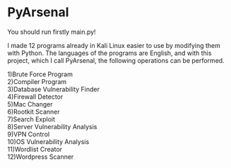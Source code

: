 # PyArsenal
You should run firstly main.py!


I made 12 programs already in Kali Linux easier to use by modifying them with Python. The languages ​​of the programs are English, and with this project, which I call PyArsenal, the following operations can be performed.

1)Brute Force Program<br>
2)Compiler Program<br>
3)Database Vulnerability Finder<br>
4)Firewall Detector<br>
5)Mac Changer<br>
6)Rootkit Scanner<br>
7)Search Exploit<br>
8)Server Vulnerability Analysis<br>
9)VPN Control<br>
10)OS Vulnerability Analysis<br>
11)Wordlist Creator<br>
12)Wordpress Scanner
